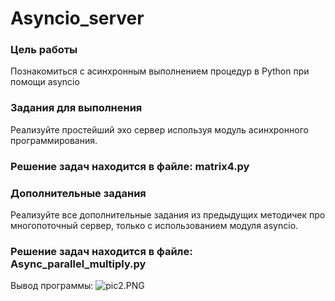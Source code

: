 # Asyncio_server

### Цель работы

Познакомиться с асинхронным выполнением процедур в Python при помощи asyncio

### Задания для выполнения

Реализуйте простейший эхо сервер используя модуль асинхронного программирования.

### Решение задач находится в файле: matrix4.py

### Дополнительные задания

Реализуйте все дополнительные задания из предыдущих методичек про многопоточный сервер, только с использованием модуля asyncio.

### Решение задач находится в файле: Async_parallel_multiply.py
Вывод программы:
![pic2.PNG](pic2.PNG)
